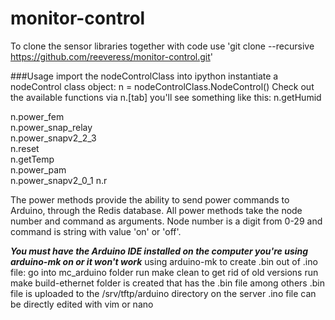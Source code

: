 # monitor-control
To clone the sensor libraries together with code use 'git clone --recursive https://github.com/reeveress/monitor-control.git'

###Usage
import the nodeControlClass into ipython 
instantiate a nodeControl class object: 
n = nodeControlClass.NodeControl() 
Check out the available functions via n.[tab] 
you'll see something like this: 
n.getHumid

n.power_fem         
n.power_snap_relay  
n.power_snapv2_2_3  
n.reset             
n.getTemp           
n.power_pam         
n.power_snapv2_0_1  n.r

The power methods provide the ability to send power commands to Arduino, through the Redis database.
All power methods take the node number and command as arguments. Node number is a digit from 0-29 and command
is string with value 'on' or 'off'.







***You must have the Arduino IDE installed on the computer you're using arduino-mk on or it won't work***
using arduino-mk to create .bin out of .ino file:
go into mc_arduino folder
run make clean to get rid of old versions
run make
build-ethernet folder is created that has the .bin file among others
.bin file is uploaded to the /srv/tftp/arduino directory on the server
.ino file can be directly edited with vim or nano
